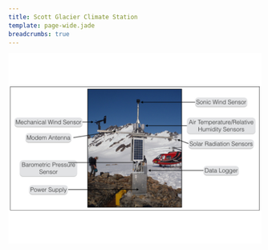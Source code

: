 ```yaml
---
title: Scott Glacier Climate Station
template: page-wide.jade
breadcrumbs: true
---
```


<div class="row">
  <div class="col-md-10 col-xs-12 col-md-offset-1">
  <img src="img/Scott_CS_Diagram.png" class="img-responsive">
  </div>
</div>
